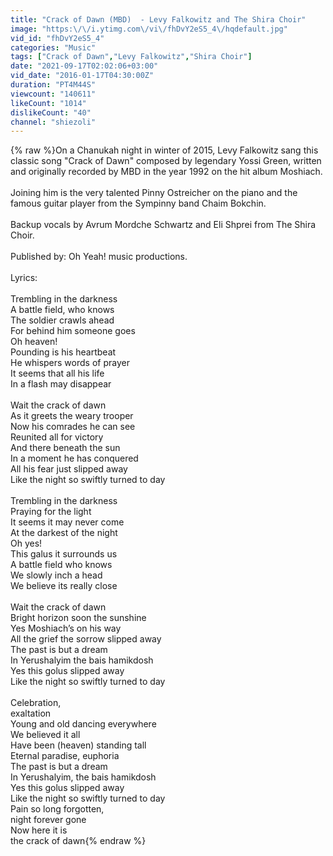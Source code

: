 ```yaml
---
title: "Crack of Dawn (MBD)  - Levy Falkowitz and The Shira Choir"
image: "https:\/\/i.ytimg.com\/vi\/fhDvY2eS5_4\/hqdefault.jpg"
vid_id: "fhDvY2eS5_4"
categories: "Music"
tags: ["Crack of Dawn","Levy Falkowitz","Shira Choir"]
date: "2021-09-17T02:02:06+03:00"
vid_date: "2016-01-17T04:30:00Z"
duration: "PT4M44S"
viewcount: "140611"
likeCount: "1014"
dislikeCount: "40"
channel: "shiezoli"
---
```

{% raw %}On a Chanukah night in winter of 2015, Levy Falkowitz sang this classic song &quot;Crack of Dawn&quot; composed by legendary Yossi Green, written and originally recorded by MBD in the year 1992 on the hit album Moshiach.<br /><br />Joining him is the very talented Pinny Ostreicher on the piano and the famous guitar player from the Sympinny band Chaim Bokchin.<br /><br />Backup vocals by Avrum Mordche Schwartz and Eli Shprei from The Shira Choir.<br /><br />Published by: Oh Yeah! music productions.<br /><br />Lyrics:<br /><br />Trembling in the darkness<br />A battle field, who knows<br />The soldier crawls ahead<br />For behind him someone goes<br />Oh heaven!<br />Pounding is his heartbeat<br />He whispers words of prayer<br />It seems that all his life<br />In a flash may disappear<br /><br />Wait the crack of dawn<br />As it greets the weary trooper<br />Now his comrades he can see<br />Reunited all for victory<br />And there beneath the sun<br />In a moment he has conquered<br />All his fear just slipped away<br />Like the night so swiftly turned to day<br /><br />Trembling in the darkness<br />Praying for the light<br />It seems it may never come<br />At the darkest of the night<br />Oh yes!<br />This galus it surrounds us<br />A battle field who knows<br />We slowly inch a head<br />We believe its really close<br /><br />Wait the crack of dawn<br />Bright horizon soon the sunshine<br />Yes Moshiach’s on his way<br />All the grief the sorrow slipped away<br />The past is but a dream<br />In Yerushalyim the bais hamikdosh<br />Yes this golus slipped away<br />Like the night so swiftly turned to day<br /><br />Celebration,<br />exaltation<br />Young and old dancing everywhere<br />We believed it all<br />Have been (heaven) standing tall<br />Eternal paradise, euphoria<br />The past is but a dream<br />In Yerushalyim, the bais hamikdosh<br />Yes this golus slipped away<br />Like the night so swiftly turned to day<br />Pain so long forgotten,<br />night forever gone<br />Now here it is<br />the crack of dawn{% endraw %}
